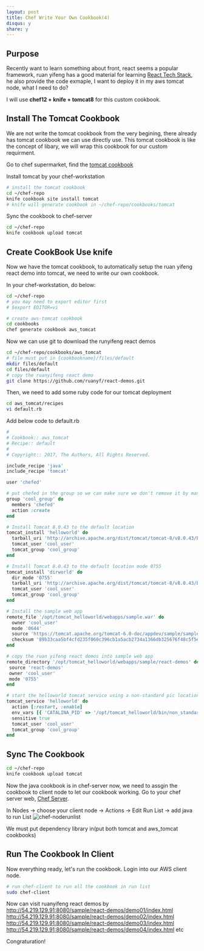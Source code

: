 ```yaml
---
layout: post
title: Chef Write Your Own Cookbook(4)
disqus: y
share: y
---
```


Purpose
-------------------------
Recently want to learn something about front, react seems a popular framework, ruan yifeng has a good material for learning [React Tech Stack](http://www.ruanyifeng.com/blog/2016/09/react-technology-stack.html), he also provide the code exmaple, I want to deploy it in my aws tomcat node, what I need to do?

I will use **chef12 + knife + tomcat8** for this custom cookbook.

Install The Tomcat Cookbook
-------------------------

We are not write the tomcat cookbook from the very begining, there already has tomcat cookbook we can use directly use. This tomcat cookbook is like the concept of libary, we will wrap this cookbook for our custom requirment.

Go to chef supermarket, find the [tomcat cookbook](https://supermarket.chef.io/cookbooks?utf8=%E2%9C%93&q=tomcat&platforms%5B%5D=)

Install tomcat by your chef-workstation

```bash
# install the tomcat cookbook
cd ~/chef-repo
knife cookbook site install tomcat
# knife will generate cookbook in ~/chef-repo/cookbooks/tomcat
```

Sync the cookbook to chef-server

```bash
cd ~/chef-repo
knife cookbook upload tomcat
```

Create CookBook Use knife
-------------------------

Now we have the tomcat cookbook, to automatically setup the ruan yifeng react demo into tomcat, we need to write our own cookbook.

In your chef-workstation, do below:

```bash
cd ~/chef-repo
# you may need to export editor first
# $export EDITOR=vi

# create aws-tomcat cookbook
cd cookbooks
chef generate cookbook aws_tomcat
```

Now we can use git to download the runyifeng react demos

```bash
cd ~/chef-repo/cookbooks/aws_tomcat
# file must put in {cookbookname}/files/default
mkdir files/default
cd files/default
# copy the ruanyifeng react demo
git clone https://github.com/ruanyf/react-demos.git
```

Then, we need to add some ruby code for our tomcat deployment

```bash
cd aws_tomcat/recipes
vi default.rb
```

Add below code to default.rb

```ruby
#
# Cookbook:: aws_tomcat
# Recipe:: default
#
# Copyright:: 2017, The Authors, All Rights Reserved.

include_recipe 'java'
include_recipe 'tomcat'

user 'chefed'

# put chefed in the group so we can make sure we don't remove it by managing cool_group
group 'cool_group' do
  members 'chefed'
  action :create
end

# Install Tomcat 8.0.43 to the default location
tomcat_install 'helloworld' do
  tarball_uri 'http://archive.apache.org/dist/tomcat/tomcat-8/v8.0.43/bin/apache-tomcat-8.0.43.tar.gz'
  tomcat_user 'cool_user'
  tomcat_group 'cool_group'
end

# Install Tomcat 8.0.43 to the default location mode 0755
tomcat_install 'dirworld' do
  dir_mode '0755'
  tarball_uri 'http://archive.apache.org/dist/tomcat/tomcat-8/v8.0.43/bin/apache-tomcat-8.0.43.tar.gz'
  tomcat_user 'cool_user'
  tomcat_group 'cool_group'
end

# Install the sample web app
remote_file '/opt/tomcat_helloworld/webapps/sample.war' do
  owner 'cool_user'
  mode '0644'
  source 'https://tomcat.apache.org/tomcat-6.0-doc/appdev/sample/sample.war'
  checksum '89b33caa5bf4cfd235f060c396cb1a5acb2734a1366db325676f48c5f5ed92e5'
end

# copy the ruan yifeng react demos into sample web app
remote_directory '/opt/tomcat_helloworld/webapps/sample/react-demos' do
 source 'react-demos'
 owner 'cool_user'
 mode '0755'
end

# start the helloworld tomcat service using a non-standard pic location
tomcat_service 'helloworld' do
  action [:restart, :enable]
  env_vars [{ 'CATALINA_PID' => '/opt/tomcat_helloworld/bin/non_standard_location.pid' }, { 'SOMETHING' => 'some_value' }]
  sensitive true
  tomcat_user 'cool_user'
  tomcat_group 'cool_group'
end
```

Sync The Cookbook
-------------------------

```bash
cd ~/chef-repo
knife cookbook upload tomcat
```
Now the java cookbook is in chef-server now, we need to assgin the cookbook to client node to let our cookbook working. Go to your chef server web, [Chef Server](https://api.chef.io). 

In Nodes -> choose your client node -> Actions -> Edit Run List -> add java to run List
![chef-noderunlist](https://raw.githubusercontent.com/ycj28c/ycj28c.github.io/master/images/posts/chef4/chef-tomcatcookbook.png)

We must put dependency library in(put both tomcat and aws_tomcat cookbooks)

Run The Cookbook In Client
-------------------------

Now everything ready, let's run the cookbook. Login into our AWS client node.
```bash
# run chef-client to run all the cookbook in run list
sudo chef-client
```

Now can visit ruanyifeng react demos by
http://54.219.129.91:8080/sample/react-demos/demo01/index.html
http://54.219.129.91:8080/sample/react-demos/demo02/index.html
http://54.219.129.91:8080/sample/react-demos/demo03/index.html
http://54.219.129.91:8080/sample/react-demos/demo04/index.html
etc

Congraturation!
